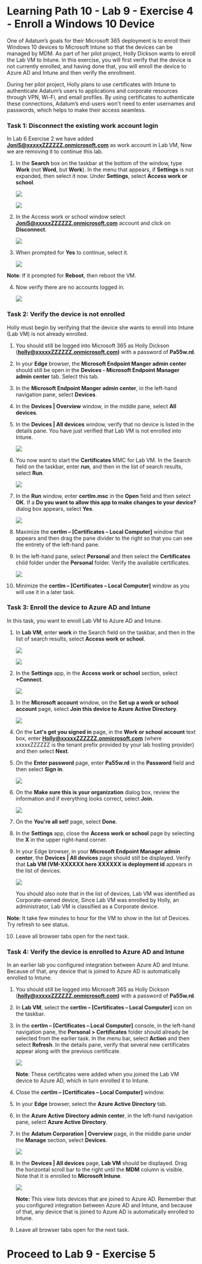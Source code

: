 # Learning Path 10 - Lab 9 - Exercise 4 - Enroll a Windows 10 Device

One of Adatum’s goals for their Microsoft 365 deployment is to enroll their Windows 10 devices to Microsoft Intune so that the devices can be managed by MDM. As part of her pilot project, Holly Dickson wants to enroll the Lab VM to Intune. In this exercise, you will first verify that the device is not currently enrolled, and having done that, you will enroll the device to Azure AD and Intune and then verify the enrollment. 

During her pilot project, Holly plans to use certificates with Intune to authenticate Adatum’s users to applications and corporate resources through VPN, Wi-Fi, and email profiles. By using certificates to authenticate these connections, Adatum’s end-users won't need to enter usernames and passwords, which helps to make their access seamless. 

### Task 1: Disconnect the existing work account login

In Lab 6 Exercise 2 we have added **JoniS@xxxxxZZZZZZ.onmicrosoft.com** as work account in Lab VM, Now we are removing it to continue this lab.

1. In the **Search** box on the taskbar at the bottom of the window, type **Work** (not **Word**, but **Work**). In the menu that appears, if **Settings** is not expanded, then select it now. Under **Settings**, select **Access work or school**.

	![](images/wip13.png)

	![](images/wip14.png)

2. In the Access work or school window select **JoniS@xxxxxZZZZZZ.onmicrosoft.com** account and click on **Disconnect**.

	![](images/ew5.png)

3. When prompted for **Yes** to continue, select it.

	![](images/ew6.png)

  **Note**: If it prompted for **Reboot**, then reboot the VM.

4. Now verify there are no accounts logged in.

	![](images/ew7.png)

### Task 2: Verify the device is not enrolled

Holly must begin by verifying that the device she wants to enroll into Intune (Lab VM) is not already enrolled. 

1.  You should still be logged into Microsoft 365 as Holly Dickson (**holly@xxxxxZZZZZZ.onmicrosoft.com)** with a password of **Pa55w.rd**.

2. In your **Edge** browser, the **Microsoft Endpoint Manger admin center** should still be open in the **Devices - Microsoft Endpoint Manager admin center** tab. Select this tab.

3. In the **Microsoft Endpoint Manger admin center**, in the left-hand navigation pane, select **Devices**.

4. In the **Devices | Overview** window, in the middle pane, select **All devices**.

5. In the **Devices | All devices** window, verify that no device is listed in the details pane. You have just verified that Lab VM is not enrolled into Intune. <br/>

	![](images/ew1.png)

6. You now want to start the **Certificates** MMC for Lab VM. In the Search field on the taskbar, enter **run**, and then in the list of search results, select **Run**.

	![](images/ew2.png)

7. In the **Run** window, enter **certlm.msc** in the **Open** field and then select **OK**. If a **Do you want to allow this app to make changes to your device?** dialog box appears, select **Yes**.

	![](images/ew3.png)

8. Maximize the **certlm – [Certificates – Local Computer]** window that appears and then drag the pane divider to the right so that you can see the entirety of the left-hand pane. 

9. In the left-hand pane, select **Personal** and then select the **Certificates** child folder under the **Personal** folder. Verify the available certificates. 

	![](images/ew4.png)

10. Minimize the **certlm – [Certificates – Local Computer]** window as you will use it in a later task.

### Task 3: Enroll the device to Azure AD and Intune

In this task, you want to enroll Lab VM to Azure AD and Intune.

1. In **Lab VM**, enter **work** in the Search field on the taskbar, and then in the list of search results, select **Access work or school**.

	![](images/wip13.png)

	![](images/wip14.png)

2. In the **Settings** app, in the **Access work or school** section, select **+Connect**.

	![](images/ew8.png)

3. In the **Microsoft account** window, on the **Set up a work or school account** page, select **Join this device to Azure Active Directory**.

	![](images/ew9.png)

4. On the **Let's get you signed in** page, in the **Work or school account** text box, enter **Holly@xxxxxZZZZZZ.onmicrosoft.com** (where xxxxxZZZZZZ is the tenant prefix provided by your lab hosting provider) and then select **Next**.

5. On the **Enter password** page, enter **Pa55w.rd** in the **Password** field and then select **Sign in**.

	![](images/ew10.png)

6. On the **Make sure this is your organization** dialog box, review the information and if everything looks correct, select **Join**.

	![](images/ew11.png)

7. On the **You're all set!** page, select **Done**.

8. In the **Settings** app, close the **Access work or school** page by selecting the **X** in the upper right-hand corner.

9. In your Edge browser, in your **Microsoft Endpoint Manager admin center**, the **Devices | All devices** page should still be displayed. Verify that **Lab VM (VM-XXXXXX here XXXXXX is deployment id** appears in the list of devices. <br/>

	![](images/ew12.png)

   You should also note that in the list of devices, Lab VM was identified as Corporate-owned device, Since Lab VM was enrolled by Holly, an administrator, Lab VM is classified as a Corporate device. <br/>

  **Note**: It take few minutes to hour for the VM to show in the list of Devices. Try refresh to see status.

10. Leave all browser tabs open for the next task.

### Task 4: Verify the device is enrolled to Azure AD and Intune

In an earlier lab you configured integration between Azure AD and Intune. Because of that, any device that is joined to Azure AD is automatically enrolled to Intune.

1. You should still be logged into Microsoft 365 as Holly Dickson (**holly@xxxxxZZZZZZ.onmicrosoft.com)** with a password of **Pa55w.rd**.

2. In **Lab VM**, select the **certlm – [Certificates – Local Computer]** icon on the taskbar.

3. In the **certlm – [Certificates – Local Computer]** console, in the left-hand navigation pane, the **Personal > Certificates** folder should already be selected from the earlier task. In the menu bar, select **Action** and then select **Refresh**. In the details pane, verify that several new certificates appear along with the previous certificate. <br/>

	![](images/ew13.png)

    **Note**: These certificates were added when you joined the Lab VM device to Azure AD, which in turn enrolled it to Intune.

4. Close the **certlm – [Certificates – Local Computer]** window. 

5. In your **Edge** browser, select the **Azure Active Directory** tab.

6. In the **Azure Active Directory admin center**, in the left-hand navigation pane, select **Azure Active Directory**. 

7. In the **Adatum Corporation | Overview** page, in the middle pane under the **Manage** section, select **Devices**.

	![](images/ew14.png)

8. In the **Devices | All devices** page, **Lab VM** should be displayed. Drag the horizontal scroll bar to the right until the **MDM** column is visible. Note that it is enrolled to **Microsoft Intune**.  <br/>

	![](images/ew15.png)

    **Note:** This view lists devices that are joined to Azure AD. Remember that you configured integration between Azure AD and Intune, and because of that, any device that is joined to Azure AD is automatically enrolled to Intune.

9. Leave all browser tabs open for the next task.


# Proceed to Lab 9 - Exercise 5
